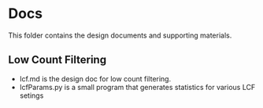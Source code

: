 # Docs

This folder contains the design documents and supporting materials.

## Low Count Filtering

* lcf.md is the design doc for low count filtering.
* lcfParams.py is a small program that generates statistics for various LCF setings
